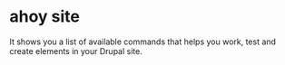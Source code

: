 # ahoy site

It shows you a list of available commands that helps you work, test and create elements in your Drupal site.
